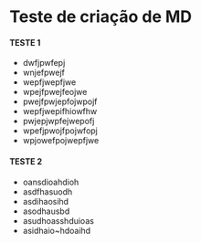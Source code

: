 # Teste de criação de MD

#### TESTE 1

- dwfjpwfepj
- wnjefpwejf
- wepfjwepfjwe
- wpejfpwejfeojwe
- pwejfpwjepfojwpojf
- wepfjwepifhiowfhw
- pwjepjwpfejwepofj
- wpefjpwojfpojwfopj
- wpjowefpojwepfjwe

#### TESTE 2

- oansdioahdioh
- asdfhasuodh
- asdihaosihd
- asodhausbd
- asudhoasshduioas
- asidhaio~hdoaihd













